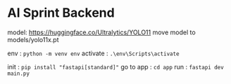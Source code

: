 # AI Sprint Backend

model: https://huggingface.co/Ultralytics/YOLO11
move model to models/yolo11x.pt

env : `python -m venv env`
activate : `.\env\Scripts\activate`

init : `pip install "fastapi[standard]"`
go to app : `cd app`
run : `fastapi dev main.py`

